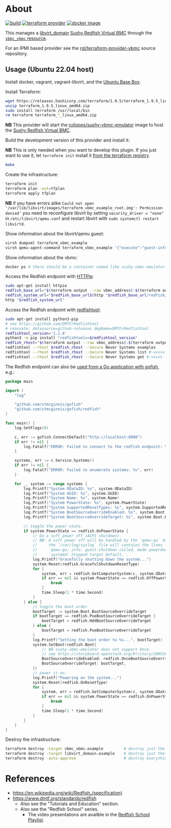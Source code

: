 # About

[![build](https://github.com/rgl/terraform-provider-sushy-vbmc/actions/workflows/build.yml/badge.svg)](https://github.com/rgl/terraform-provider-sushy-vbmc/actions/workflows/build.yml)
[![terraform provider](https://img.shields.io/badge/terraform%20provider-rgl%2Fsushy--vbmc-blue)](https://registry.terraform.io/providers/rgl/sushy-vbmc)
[![docker image](https://img.shields.io/docker/v/ruilopes/sushy-vbmc-emulator?color=blue&label=docker%20image%20ruilopes%2Fsushy-vbmc-emulator&sort=semver)](https://hub.docker.com/r/ruilopes/sushy-vbmc-emulator/tags)

This manages a [libvirt_domain](https://github.com/dmacvicar/terraform-provider-libvirt) [Sushy Redfish Virtual BMC](https://docs.openstack.org/sushy/latest/) through the [`vbmc_vbmc` resource](https://github.com/rgl/terraform-provider-sushy-vbmc/blob/main/docs/resources/vbmc_vbmc.md).

For an IPMI based provider see the [rgl/terraform-provider-vbmc](https://github.com/rgl/terraform-provider-vbmc) source repository.

## Usage (Ubuntu 22.04 host)

Install docker, vagrant, vagrant-libvirt, and the [Ubuntu Base Box](https://github.com/rgl/ubuntu-vagrant).

Install Terraform:

```bash
wget https://releases.hashicorp.com/terraform/1.9.5/terraform_1.9.5_linux_amd64.zip
unzip terraform_1.9.5_linux_amd64.zip
sudo install terraform /usr/local/bin
rm terraform terraform_*_linux_amd64.zip
```

**NB** This provider will start the [ruilopes/sushy-vbmc-emulator](https://hub.docker.com/repository/docker/ruilopes/sushy-vbmc-emulator) image to host the [Sushy Redfish Virtual BMC](https://docs.openstack.org/sushy/latest/).

Build the development version of this provider and install it:

**NB** This is only needed when you want to develop this plugin. If you just want to use it, let `terraform init` install it [from the terraform registry](https://registry.terraform.io/providers/rgl/sushy-vbmc).

```bash
make
```

Create the infrastructure:

```bash
terraform init
terraform plan -out=tfplan
terraform apply tfplan
```

**NB** if you have errors alike `Could not open '/var/lib/libvirt/images/terraform_vbmc_example_root.img': Permission denied'` you need to reconfigure libvirt by setting `security_driver = "none"` in `/etc/libvirt/qemu.conf` and restart libvirt with `sudo systemctl restart libvirtd`.

Show information about the libvirt/qemu guest:

```bash
virsh dumpxml terraform_vbmc_example
virsh qemu-agent-command terraform_vbmc_example '{"execute":"guest-info"}' --pretty
```

Show information about the vbmc:

```bash
docker ps # there should be a container named like sushy-vbmc-emulator-fe548971-8df0-4c61-a1e0-e29f884cccf7
```

Access the Redfish endpoint with [HTTPie](https://httpie.io/):

```bash
sudo apt-get install httpie
redfish_base_url="$(terraform output --raw vbmc_address):$(terraform output --raw vbmc_port)"
redfish_system_url="$redfish_base_url$(http "$redfish_base_url/redfish/v1/Systems" | jq -r '.Members[]."@odata.id"')"
http "$redfish_system_url"
```

Access the Redfish endpoint with [redfishtool](https://github.com/DMTF/Redfishtool):

```bash
sudo apt-get install python3-pip
# see https://github.com/DMTF/Redfishtool
# renovate: datasource=github-releases depName=DMTF/Redfishtool
redfishtool_version='1.1.8'
python3 -m pip install "redfishtool==$redfishtool_version"
redfish_rhost="$(terraform output --raw vbmc_address):$(terraform output --raw vbmc_port)"
redfishtool --rhost $redfish_rhost --Secure Never Systems examples
redfishtool --rhost $redfish_rhost --Secure Never Systems list #-vvvvv -sssss
redfishtool --rhost $redfish_rhost --Secure Never Systems get #-vvvvv -sssss
```

The Redfish endpoint can also be [used from a Go application with gofish](https://github.com/stmcginnis/gofish), e.g.:

```go
package main

import (
	"log"

	"github.com/stmcginnis/gofish"
	"github.com/stmcginnis/gofish/redfish"
)

func main() {
	log.SetFlags(0)

	c, err := gofish.ConnectDefault("http://localhost:8000")
	if err != nil {
		log.Fatalf("ERROR: Failed to connect to the redfish endpoint: %v", err)
	}

	systems, err := c.Service.Systems()
	if err != nil {
		log.Fatalf("ERROR: Failed to enumerate systems: %v", err)
	}

	for _, system := range systems {
		log.Printf("System ODataID: %s", system.ODataID)
		log.Printf("System UUID: %s", system.UUID)
		log.Printf("System Name: %s", system.Name)
		log.Printf("System PowerState: %s", system.PowerState)
		log.Printf("System SupportedResetTypes: %s", system.SupportedResetTypes)
		log.Printf("System BootSourceOverrideEnabled: %s", system.Boot.BootSourceOverrideEnabled)
		log.Printf("System BootSourceOverrideTarget: %s", system.Boot.BootSourceOverrideTarget)

		// toggle the power state.
		if system.PowerState == redfish.OnPowerState {
			// Do a soft power off (ACPI shutdown).
			// NB: A soft power off will be handled by the `qemu-ga` daemon and
			//     the `/var/log/syslog` file will contains the lines
			//     `qemu-ga: info: guest-shutdown called, mode powerdown.` and
			//     `systemd: Stopped target Default.`.
			log.Printf("Gracefully shutting down the system...")
			system.Reset(redfish.GracefulShutdownResetType)
			for {
				system, err = redfish.GetComputerSystem(c, system.ODataID)
				if err == nil && system.PowerState == redfish.OffPowerState {
					break
				}
				time.Sleep(1 * time.Second)
			}
		} else {
			// toggle the boot order.
			bootTarget := system.Boot.BootSourceOverrideTarget
			if bootTarget == redfish.PxeBootSourceOverrideTarget {
				bootTarget = redfish.HddBootSourceOverrideTarget
			} else {
				bootTarget = redfish.PxeBootSourceOverrideTarget
			}
			log.Printf("Setting the boot order to %s...", bootTarget)
			system.SetBoot(redfish.Boot{
				// NB sushy-vbmc-emulator does not support Once.
				// see https://storyboard.openstack.org/#!/story/2005368#comment-175052
				BootSourceOverrideEnabled: redfish.OnceBootSourceOverrideEnabled,
				BootSourceOverrideTarget: bootTarget,
			})
			// power it on.
			log.Printf("Powering on the system...")
			system.Reset(redfish.OnResetType)
			for {
				system, err = redfish.GetComputerSystem(c, system.ODataID)
				if err == nil && system.PowerState == redfish.OnPowerState {
					break
				}
				time.Sleep(1 * time.Second)
			}
		}
	}
}
```

Destroy the infrastructure:

```bash
terraform destroy -target vbmc_vbmc.example         # destroy just the vbmc.
terraform destroy -target libvirt_domain.example    # destroy just the vm.
terraform destroy -auto-approve                     # destroy everything.
```

# References

* https://en.wikipedia.org/wiki/Redfish_(specification)
* https://www.dmtf.org/standards/redfish
  * Also see the "Tutorials and Education" section.
  * Also see the "Redfish School" series.
    * The video presentations are availble in the [Redfish School Playlist](https://www.youtube.com/playlist?list=PLYnID7pHm2W7otc5-qC2TV7Q3qG7N2T_x).
